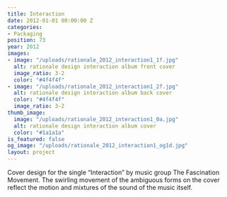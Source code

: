 ```yaml
---
title: Interaction
date: 2012-01-01 00:00:00 Z
categories:
- Packaging
position: 73
year: 2012
images:
- image: "/uploads/rationale_2012_interaction1_1f.jpg"
  alt: rationale design interaction album front cover
  image_ratio: 3-2
  color: "#4f4f4f"
- image: "/uploads/rationale_2012_interaction1_2f.jpg"
  alt: rationale design interaction album back cover
  color: "#4f4f4f"
  image_ratio: 3-2
thumb_image:
  image: "/uploads/rationale_2012_interaction1_0a.jpg"
  alt: rationale design interaction album cover
  color: "#1a1a1a"
is_featured: false
og_image: "/uploads/rationale_2012_interaction1_og1d.jpg"
layout: project
---
```


Cover design for the single “Interaction” by music group The Fascination Movement. The swirling movement of the ambiguous forms on the cover reflect the motion and mixtures of the sound of the music itself.
